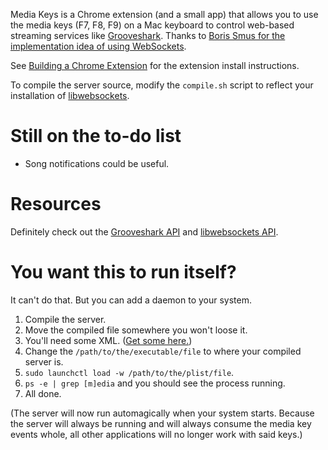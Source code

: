 Media Keys is a Chrome extension (and a small app) that allows you to use the media keys (F7, F8, F9) on a Mac keyboard to control web-based streaming services like [Grooveshark](http://grooveshark.com). Thanks to [Boris Smus for the implementation idea of using WebSockets](http://smus.com/chrome-media-keys-revisited/).

See [Building a Chrome Extension](http://developer.chrome.com/extensions/getstarted.html#unpacked) for the extension install instructions.

To compile the server source, modify the `compile.sh` script to reflect your installation of [libwebsockets](http://libwebsockets.org/).

Still on the to-do list
======================

* Song notifications could be useful.

Resources
=========

Definitely check out the [Grooveshark API](http://grooveshark.com/GroovesharkAPI.html) and [libwebsockets API](http://libwebsockets.org/libwebsockets-api-doc.html).

You want this to run itself?
============================

It can't do that. But you can add a daemon to your system.

1. Compile the server.
2. Move the compiled file somewhere you won't loose it.
3. You'll need some XML. ([Get some here.](https://gist.github.com/whymarrh/4965481))
4. Change the `/path/to/the/executable/file` to where your compiled server is.
5. `sudo launchctl load -w /path/to/the/plist/file`.
6. `ps -e | grep [m]edia` and you should see the process running.
7. All done.

(The server will now run automagically when your system starts. Because the server will always be running and will always consume the media key events whole, all other applications will no longer work with said keys.)
